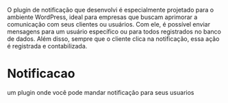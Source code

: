 O plugin de notificação que desenvolvi é especialmente projetado para o ambiente WordPress, ideal para empresas que buscam aprimorar a comunicação com seus clientes ou usuários. Com ele, é possível enviar mensagens para um usuário específico ou para todos registrados no banco de dados. Além disso, sempre que o cliente clica na notificação, essa ação é registrada e contabilizada.
# Notificacao
um plugin onde você pode mandar notificação para seus usuarios 
